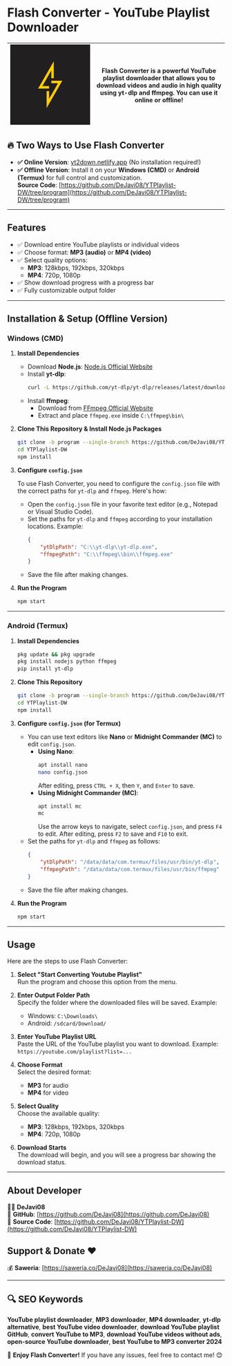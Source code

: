 # Flash Converter - YouTube Playlist Downloader

| ![Logo](https://raw.githubusercontent.com/DeJavi08/YTPlaylist-DW/refs/heads/program/thunder.png) | Flash Converter is a powerful YouTube playlist downloader that allows you to download videos and audio in high quality using **yt-dlp** and **ffmpeg**. You can use it online or offline! |
|-------------------|-----------------------------------------------------------------------------------------------------------------------------------------------------------------------------------------|

## 🔥 Two Ways to Use Flash Converter

- **✅ Online Version**: [yt2down.netlify.app](https://yt2down.netlify.app) (No installation required!)
- **✅ Offline Version**: Install it on your **Windows (CMD)** or **Android (Termux)** for full control and customization.  
   **Source Code**: [https://github.com/DeJavi08/YTPlaylist-DW/tree/program](https://github.com/DeJavi08/YTPlaylist-DW/tree/program)

---

## Features

- ✅ Download entire YouTube playlists or individual videos
- ✅ Choose format: **MP3 (audio)** or **MP4 (video)**
- ✅ Select quality options:
  - **MP3**: 128kbps, 192kbps, 320kbps
  - **MP4**: 720p, 1080p
- ✅ Show download progress with a progress bar
- ✅ Fully customizable output folder

---

## Installation & Setup (Offline Version)

### Windows (CMD)

1. **Install Dependencies**
   - Download **Node.js**: [Node.js Official Website](https://nodejs.org/)
   - Install **yt-dlp**:
     ```bash
     curl -L https://github.com/yt-dlp/yt-dlp/releases/latest/download/yt-dlp.exe -o C:\yt-dlp\yt-dlp.exe
     ```
   - Install **ffmpeg**:
     - Download from [FFmpeg Official Website](https://ffmpeg.org/)
     - Extract and place `ffmpeg.exe` inside `C:\ffmpeg\bin\`

2. **Clone This Repository & Install Node.js Packages**
   ```bash
   git clone -b program --single-branch https://github.com/DeJavi08/YTPlaylist-DW.git
   cd YTPlaylist-DW
   npm install
   ```

3. **Configure `config.json`**

   To use Flash Converter, you need to configure the `config.json` file with the correct paths for `yt-dlp` and `ffmpeg`. Here's how:

   - Open the `config.json` file in your favorite text editor (e.g., Notepad or Visual Studio Code).
   - Set the paths for `yt-dlp` and `ffmpeg` according to your installation locations. Example:
     ```json
     {
         "ytDlpPath": "C:\\yt-dlp\\yt-dlp.exe",
         "ffmpegPath": "C:\\ffmpeg\\bin\\ffmpeg.exe"
     }
     ```
   - Save the file after making changes.

4. **Run the Program**
   ```bash
   npm start
   ```

---

### Android (Termux)

1. **Install Dependencies**
   ```bash
   pkg update && pkg upgrade
   pkg install nodejs python ffmpeg
   pip install yt-dlp
   ```

2. **Clone This Repository**
   ```bash
   git clone -b program --single-branch https://github.com/DeJavi08/YTPlaylist-DW.git
   cd YTPlaylist-DW
   npm install
   ```

3. **Configure `config.json` (for Termux)**
   - You can use text editors like **Nano** or **Midnight Commander (MC)** to edit `config.json`.
     - **Using Nano**:
       ```bash
       apt install nano
       nano config.json
       ```
       After editing, press `CTRL + X`, then `Y`, and `Enter` to save.
     - **Using Midnight Commander (MC)**:
       ```bash
       apt install mc
       mc
       ```
       Use the arrow keys to navigate, select `config.json`, and press `F4` to edit. After editing, press `F2` to save and `F10` to exit.
   - Set the paths for `yt-dlp` and `ffmpeg` as follows:
     ```json
     {
         "ytDlpPath": "/data/data/com.termux/files/usr/bin/yt-dlp",
         "ffmpegPath": "/data/data/com.termux/files/usr/bin/ffmpeg"
     }
     ```
   - Save the file after making changes.

4. **Run the Program**
   ```bash
   npm start
   ```

---

## Usage

Here are the steps to use Flash Converter:

1. **Select "Start Converting Youtube Playlist"**  
   Run the program and choose this option from the menu.

2. **Enter Output Folder Path**  
   Specify the folder where the downloaded files will be saved. Example:  
   - Windows: `C:\Downloads\`  
   - Android: `/sdcard/Download/`

3. **Enter YouTube Playlist URL**  
   Paste the URL of the YouTube playlist you want to download. Example:  
   `https://youtube.com/playlist?list=...`

4. **Choose Format**  
   Select the desired format:  
   - **MP3** for audio  
   - **MP4** for video

5. **Select Quality**  
   Choose the available quality:  
   - **MP3**: 128kbps, 192kbps, 320kbps  
   - **MP4**: 720p, 1080p

6. **Download Starts**  
   The download will begin, and you will see a progress bar showing the download status.  

---

## About Developer
👨‍💻 **DeJavi08**  
🔗 **GitHub**: [https://github.com/DeJavi08](https://github.com/DeJavi08)  
📜 **Source Code**: [https://github.com/DeJavi08/YTPlaylist-DW](https://github.com/DeJavi08/YTPlaylist-DW)  

## Support & Donate ❤️
💰 **Saweria**: [https://saweria.co/DeJavi08](https://saweria.co/DeJavi08)

---

## 🔍 SEO Keywords
**YouTube playlist downloader**, **MP3 downloader**, **MP4 downloader**, **yt-dlp alternative**, **best YouTube video downloader**, **download YouTube playlist GitHub**, **convert YouTube to MP3**, **download YouTube videos without ads**, **open-source YouTube downloader**, **best YouTube to MP3 converter 2024**

🚀 **Enjoy Flash Converter!** If you have any issues, feel free to contact me! 😊

